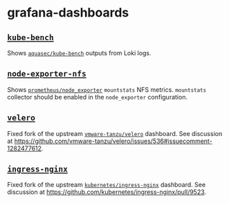# grafana-dashboards

## [`kube-bench`](./kube-bench-dashboard.json)

Shows [`aquasec/kube-bench`](https://github.com/aquasec/kube-bench) outputs from Loki logs.

## [`node-exporter-nfs`](./node-exporter-nfs-dashboard.json)

Shows [`prometheus/node_exporter`](https://github.com/prometheus/node_exporter) `mountstats` NFS metrics.
`mountstats` collector should be enabled in the `node_exporter` configuration.

## [`velero`](./velero-dashboard.json)

Fixed fork of the upstream [`vmware-tanzu/velero`](https://github.com/vmware-tanzu/velero) dashboard. See discussion at https://github.com/vmware-tanzu/velero/issues/536#issuecomment-1282477612.

## [`ingress-nginx`](./ingress-nginx-dashboard.json)

Fixed fork of the upstream [`kubernetes/ingress-nginx`](https://github.com/kubernetes/ingress-nginx) dashboard. See discussion at https://github.com/kubernetes/ingress-nginx/pull/9523.
